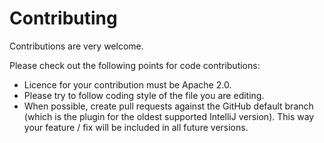 # Contributing

Contributions are very welcome.

Please check out the following points for code contributions:
* Licence for your contribution must be Apache 2.0.
* Please try to follow coding style of the file you are editing.
* When possible, create pull requests against the GitHub default branch
  (which is the plugin for the oldest supported IntelliJ version).
  This way your feature / fix will be included in all future versions.

